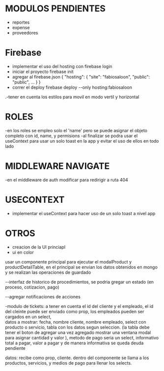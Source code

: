 # MODULOS PENDIENTES

- reportes
- expense
- proveedores

# Firebase

- implementar el uso del hosting con firebase login
- iniciar el proyecto firebase init
- agregar al firebase.json
  {
  "hosting": {
    "site": "fabiosaloon",
    "public": "public",
    ...
    }
  }
- correr el deploy  firebase deploy --only hosting:fabiosaloon

.-tener en cuenta los estilos para movil en modo vertil y horizontal

# ROLES

-en los roles se empleo solo el 'name' pero se puede asignar el objeto completo con id, name, y permisions
  -al finalizar se podra usar el useContext para usar un solo toast en la app y evitar el uso de ellos en todo lado
  
# MIDDLEWARE NAVIGATE
-en el middleware de auth modificar para redirigir a ruta 404

# USECONTEXT
- implementar el useContext para hacer uso de un solo toast a nivel app


# OTROS

- creacion de la UI princiapl
- ui en color

usar un componente principal para ejecutar el modalProduct y productDetailTable, en el principal se envian los datos obtenidos en mongo y se realizan las operaciones de guardado 


--interfaz de historico de procedimientos, se podria gregar un estado (en proceso, cotizacion, pago) 

--agregar notificaciones de acciones 


-modulo de tickets: a tener en cuenta el id del cliente y el empleado, el id del cleinte puede ser enviado como prop, los empleados pueden ser cargados en un select,  
datos a mostrar: fecha, nombre cliente, nombre empleado, select con producto o servicio, tabla con los datos segun seleccion. (la tabla debe tener el boton de agregar una vez agregado mostrar una ventana modal para asignar cantidad y valor ), metodo de pago seria un select, informativo total a pagar, valor a pagar y de manera informativa se queda deuda pendiente 

datos: recibe como prop, cliente. dentro del componente se llama a los productos, servicios, y medios de pago para llenar los selects.
